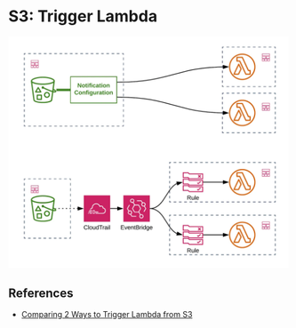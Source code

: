 # S3: Trigger Lambda

![S3 Trigger Lambda](./images/s3-trigger-lambda.png)

## References

* [Comparing 2 Ways to Trigger Lambda from S3](https://eoins.medium.com/comparing-two-ways-to-trigger-lambda-from-s3-b5da8cfe1aee)
